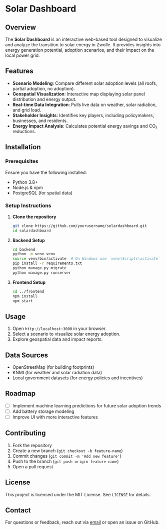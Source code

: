 # Solar Dashboard

## Overview
The **Solar Dashboard** is an interactive web-based tool designed to visualize and analyze the transition to solar energy in Zwolle. It provides insights into energy generation potential, adoption scenarios, and their impact on the local power grid.

## Features
- **Scenario Modeling**: Compare different solar adoption levels (all roofs, partial adoption, no adoption).
- **Geospatial Visualization**: Interactive map displaying solar panel distribution and energy output.
- **Real-time Data Integration**: Pulls live data on weather, solar radiation, and grid load.
- **Stakeholder Insights**: Identifies key players, including policymakers, businesses, and residents.
- **Energy Impact Analysis**: Calculates potential energy savings and CO₂ reductions.

## Installation
### Prerequisites
Ensure you have the following installed:
- Python 3.8+
- Node.js & npm
- PostgreSQL (for spatial data)

### Setup Instructions
1. **Clone the repository**
   ```sh
   git clone https://github.com/yourusername/solardashboard.git
   cd solardashboard
   ```

2. **Backend Setup**
   ```sh
   cd backend
   python -m venv venv
   source venv/bin/activate  # On Windows use `venv\Scripts\activate`
   pip install -r requirements.txt
   python manage.py migrate
   python manage.py runserver
   ```

3. **Frontend Setup**
   ```sh
   cd ../frontend
   npm install
   npm start
   ```

## Usage
1. Open `http://localhost:3000` in your browser.
2. Select a scenario to visualize solar energy adoption.
3. Explore geospatial data and impact reports.

## Data Sources
- OpenStreetMap (for building footprints)
- KNMI (for weather and solar radiation data)
- Local government datasets (for energy policies and incentives)

## Roadmap
- [ ] Implement machine learning predictions for future solar adoption trends
- [ ] Add battery storage modeling
- [ ] Improve UI with more interactive features

## Contributing
1. Fork the repository
2. Create a new branch (`git checkout -b feature-name`)
3. Commit changes (`git commit -m 'Add new feature'`)
4. Push to the branch (`git push origin feature-name`)
5. Open a pull request

## License
This project is licensed under the MIT License. See `LICENSE` for details.

## Contact
For questions or feedback, reach out via [email](mailto:joanwaithira.jw@gmail.com) or open an issue on GitHub.


